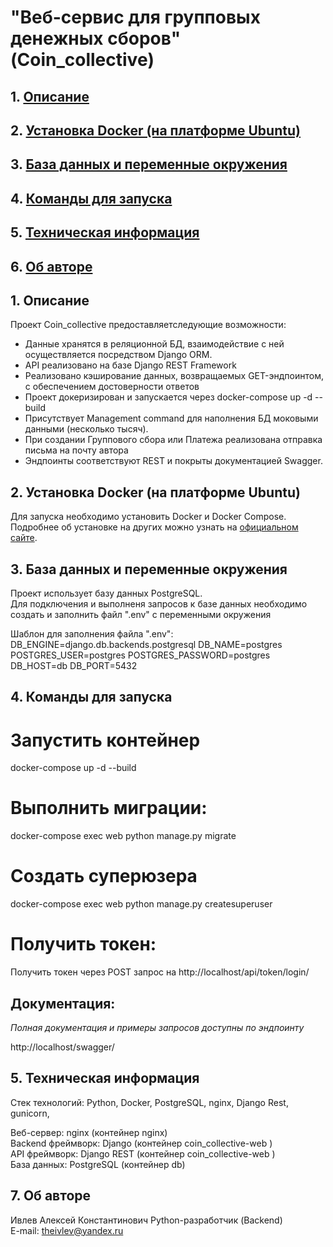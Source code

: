 
# "Веб-сервис для групповых денежных сборов" (Coin_collective)

## 1. [Описание](#1)
## 2. [Установка Docker (на платформе Ubuntu)](#2)
## 3. [База данных и переменные окружения](#3)
## 4. [Команды для запуска](#4)
## 5. [Техническая информация](#5)
## 6. [Об авторе](#7)

## 1. Описание

Проект Coin_collective предоставляетследующие возможности:
  - Данные хранятся в реляционной БД, взаимодействие с ней
осуществляется посредством Django ORM.
  - API реализовано на базе Django REST Framework
  - Реализовано кэширование данных, возвращаемых GET-эндпоинтом, с
обеспечением достоверности ответов
  - Проект докеризирован и запускается через docker-compose up -d --build
  - Присутствует Management command для наполнения БД
моковыми данными (несколько тысяч).
  - При создании Группового сбора или Платежа реализована отправка письма на почту автора
  - Эндпоинты соответствуют REST и покрыты документацией Swagger.

## 2. Установка Docker (на платформе Ubuntu)
 
Для запуска необходимо установить Docker и Docker Compose.  
Подробнее об установке на других можно узнать на [официальном сайте](https://docs.docker.com/engine/install/).

## 3. База данных и переменные окружения

Проект использует базу данных PostgreSQL.  
Для подключения и выполненя запросов к базе данных необходимо создать и заполнить файл ".env" с переменными окружения

Шаблон для заполнения файла ".env":
DB_ENGINE=django.db.backends.postgresql
DB_NAME=postgres
POSTGRES_USER=postgres
POSTGRES_PASSWORD=postgres
DB_HOST=db
DB_PORT=5432

## 4. Команды для запуска

# Запустить контейнер

docker-compose up -d --build

# Выполнить миграции:

docker-compose exec web python manage.py migrate

# Создать суперюзера

docker-compose exec web python manage.py createsuperuser 

# Получить токен:

Получить токен через POST запрос на http://localhost/api/token/login/

## Документация:
*Полная документация и примеры запросов доступны по эндпоинту*

http://localhost/swagger/

## 5. Техническая информация

Стек технологий: Python, Docker, PostgreSQL, nginx, Django Rest,   gunicorn, 

Веб-сервер: nginx (контейнер nginx)  
Backend фреймворк: Django (контейнер coin_collective-web )  
API фреймворк: Django REST (контейнер coin_collective-web )  
База данных: PostgreSQL (контейнер db)

## 7. Об авторе

Ивлев Алексей Константинович 
Python-разработчик (Backend)   
E-mail: theivlev@yandex.ru  